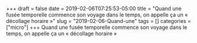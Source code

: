 +++draft = falsedate = 2019-02-06T07:25:53-05:00title = "Quand une fusée temporelle commence son voyage dans le temps, on appelle ça un « décollage horaire »"slug = "2019-02-06-Quand-une"tags = []categories = ["micro"]+++Quand une fusée temporelle commence son voyage dans le temps, on appelle ça un « décollage horaire »